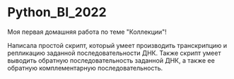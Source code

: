# Python_BI_2022
Моя первая домашняя работа по теме "Коллекции"!

Написала простой скрипт, который умеет производить транскрипцию и репликацию заданной последовательности ДНК. Также скрипт умеет выводить обратную последовательность заданной ДНК, а также ее обратную комплементарную последовательность.

